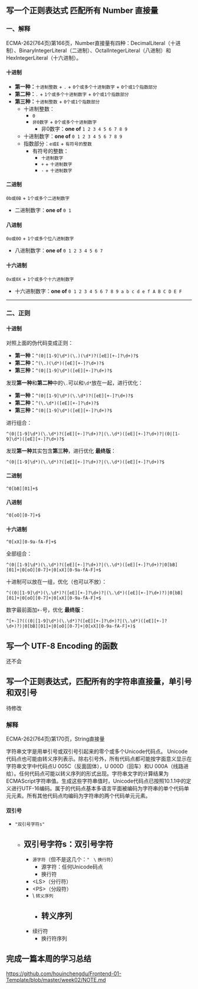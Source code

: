 ## 写一个正则表达式 匹配所有 Number 直接量

### 一、解释

ECMA-262(764页)第166页，Number直接量有四种：DecimalLiteral（十进制）、BinaryIntegerLiteral（二进制）、OctalIntegerLiteral（八进制）和HexIntegerLiteral（十六进制）。

#### 十进制

  - **第一种：**`十进制整数` + `.` + `0个或多个十进制数字` + `0个或1个指数部分`
  - **第二种：**`.` + `1个或多个十进制数字` + `0个或1个指数部分`
  - **第三种：**`十进制整数` + `0个或1个指数部分`
    - 十进制整数：
      - `0` 
      - `非0数字` + `0个或多个十进制数字`
        - 非0数字：**one of** `1 2 3 4 5 6 7 8 9`
    - 十进制数字：**one of** `0 1 2 3 4 5 6 7 8 9`
    - 指数部分：`e或E` + `有符号的整数`
      - 有符号的整数：
        - `十进制数字`
        - `+` + `十进制数字`
        - `-` + `十进制数字`

#### 二进制

`0b或0B` + `1个或多个二进制数字`

- 二进制数字：**one of** `0 1`
  

#### 八进制

`0o或0O` + `1个或多个位八进制数字`

  - 八进制数字：**one of** `0 1 2 3 4 5 6 7`

#### 十六进制

`0x或0X` + `1个或多个十六进制数字`

- 十六进制数字：**one of** `0 1 2 3 4 5 6 7 8 9 a b c d e f A B C D E F`

---

### 二、正则

#### 十进制

  对照上面的伪代码变成正则：

  - **第一种：**`^(0|[1-9]\d*)(\.)(\d*)?([eE][+-]?\d+)?$`
  - **第二种：**`^(\.)(\d*)([eE][+-]?\d+)?$`
  - **第三种：**`^(0|[1-9]\d*)([eE][+-]?\d+)?$`

  发现**第一种**和**第二种**中的`\.`可以和`\d*`放在一起，进行优化：

  - **第一种：**`^(0|[1-9]\d*)(\.\d*)?([eE][+-]?\d+)?$`
  - **第二种：**`^(\.\d*)([eE][+-]?\d+)?$`
  - **第三种：**`^(0|[1-9]\d*)([eE][+-]?\d+)?$`

  进行组合：


```
^(0|[1-9]\d*)(\.\d*)?([eE][+-]?\d+)?|(\.\d*)([eE][+-]?\d+)?|(0|[1-9]\d*)([eE][+-]?\d+)?$
```

  发现**第一种**其实包含**第三种**，进行优化 **最终版**：

  ```
^(0|[1-9]\d*)(\.\d*)?([eE][+-]?\d+)?|(\.\d*)([eE][+-]?\d+)?$
  ```

#### 二进制

  `^0[bB][01]+$`

#### 八进制

  `^0[oO][0-7]+$`

#### 十六进制

  `^0[xX][0-9a-fA-F]+$`

全部组合：

```
^(0|[1-9]\d*)(\.\d*)?([eE][+-]?\d+)?|(\.\d*)([eE][+-]?\d+)?|0[bB][01]+|0[oO][0-7]+|0[xX][0-9a-fA-F]+$
```

十进制可以放在一组，优化（也可以不放）：

```
^((0|[1-9]\d*)(\.\d*)?([eE][+-]?\d+)?|(\.\d*)([eE][+-]?\d+)?)|0[bB][01]+|0[oO][0-7]+|0[xX][0-9a-fA-F]+$
```

数字最前面加`+-`号，优化 **最终版**：

```
^[+-]?(((0|[1-9]\d*)(\.\d*)?([eE][+-]?\d+)?|(\.\d*)([eE][+-]?\d+)?)|0[bB][01]+|0[oO][0-7]+|0[xX][0-9a-fA-F]+)$
```



## 写一个 UTF-8 Encoding 的函数

还不会

## 写一个正则表达式，匹配所有的字符串直接量，单引号和双引号

待修改

### 解释

ECMA-262(764页)第170页，String直接量

字符串文字是用单引号或双引号引起来的零个或多个Unicode代码点。 Unicode代码点也可能由转义序列表示。除右引号外，所有代码点都可能按字面意义显示在字符串文字中代码点U 005C（反面固体），U 000D（回车）和U 000A（线路进给）。任何代码点可能以转义序列的形式出现。字符串文字的计算结果为ECMAScript字符串值。生成这些字符串值时，Unicode代码点已按照10.1.1中的定义进行UTF-16编码。属于的代码点基本多语言平面被编码为字符串的单个代码单元元素。所有其他代码点均编码为字符串的两个代码单元元素。

#### 双引号

- `"双引号字符s"`
  - 双引号字符s：双引号字符
    - 
      - `源字符`（但不是这几个：`" ` `\` `换行符`）
        - 源字符：任何Unicode码点
        - 换行符
      - \<LS>（分行符）
      - \<PS>（分段符）
      - \ `转义序列`
        - 转义序列
          - 
      - 续行符
        - 换行符序列

## 完成一篇本周的学习总结

https://github.com/houinchengdu/Frontend-01-Template/blob/master/week02/NOTE.md
